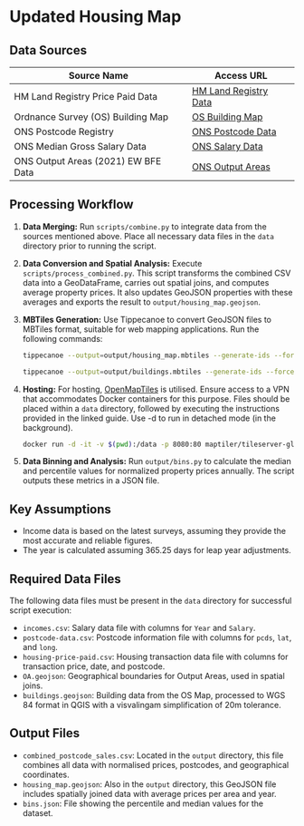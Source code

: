 # Updated Housing Map

## Data Sources

| Source Name                         | Access URL                                                                                                                                       |
| ----------------------------------- | ------------------------------------------------------------------------------------------------------------------------------------------------ |
| HM Land Registry Price Paid Data    | [HM Land Registry Data](https://www.gov.uk/government/statistical-data-sets/price-paid-data-downloads#november-2023-data-current-month)          |
| Ordnance Survey (OS) Building Map   | [OS Building Map](https://osdatahub.os.uk/downloads/open/OpenMapLocal)                                                                           |
| ONS Postcode Registry               | [ONS Postcode Data](https://geoportal.statistics.gov.uk/datasets/a2f8c9c5778a452bbf640d98c166657c/about)                                         |
| ONS Median Gross Salary Data        | [ONS Salary Data](https://www.ons.gov.uk/aboutus/transparencyandgovernance/freedomofinformationfoi/averagesalarydatafromjanuary1970toaugust2022) |
| ONS Output Areas (2021) EW BFE Data | [ONS Output Areas](https://hub.arcgis.com/datasets/ons::output-areas-2021-ew-bfe/about)                                                          |

## Processing Workflow

1. **Data Merging:** Run `scripts/combine.py` to integrate data from the sources mentioned above. Place all necessary data files in the `data` directory prior to running the script.
2. **Data Conversion and Spatial Analysis:** Execute `scripts/process_combined.py`. This script transforms the combined CSV data into a GeoDataFrame, carries out spatial joins, and computes average property prices. It also updates GeoJSON properties with these averages and exports the result to `output/housing_map.geojson`.
3. **MBTiles Generation:** Use Tippecanoe to convert GeoJSON files to MBTiles format, suitable for web mapping applications. Run the following commands:

    ```bash
    tippecanoe --output=output/housing_map.mbtiles --generate-ids --force --no-feature-limit --no-tile-size-limit --detect-shared-borders  --minimum-zoom=0 --coalesce-fraction-as-needed  --simplify-only-low-zooms --coalesce-densest-as-needed --coalesce-smallest-as-needed --maximum-zoom=19 output/housing_map.geojson
    ```

    ```bash
    tippecanoe --output=output/buildings.mbtiles --generate-ids --force --no-feature-limit --no-tile-size-limit --detect-shared-borders  --minimum-zoom=0 --coalesce-fraction-as-needed  --simplify-only-low-zooms --coalesce-densest-as-needed --coalesce-smallest-as-needed --maximum-zoom=19 data/buildings.geojson
    ```

4. **Hosting:** For hosting, [OpenMapTiles](https://openmaptiles.org/docs/host/tileserver-gl/) is utilised. Ensure access to a VPN that accommodates Docker containers for this purpose. Files should be placed within a `data` directory, followed by executing the instructions provided in the linked guide. Use -d to run in detached mode (in the background).

    ```bash
    docker run -d -it -v $(pwd):/data -p 8080:80 maptiler/tileserver-gl
    ```

5. **Data Binning and Analysis:** Run `output/bins.py` to calculate the median and percentile values for normalized property prices annually. The script outputs these metrics in a JSON file.

## Key Assumptions

-   Income data is based on the latest surveys, assuming they provide the most accurate and reliable figures.
-   The year is calculated assuming 365.25 days for leap year adjustments.

## Required Data Files

The following data files must be present in the `data` directory for successful script execution:

-   `incomes.csv`: Salary data file with columns for `Year` and `Salary`.
-   `postcode-data.csv`: Postcode information file with columns for `pcds`, `lat`, and `long`.
-   `housing-price-paid.csv`: Housing transaction data file with columns for transaction price, date, and postcode.
-   `OA.geojson`: Geographical boundaries for Output Areas, used in spatial joins.
-   `buildings.geojson`: Building data from the OS Map, processed to WGS 84 format in QGIS with a visvalingam simplification of 20m tolerance.

## Output Files

-   `combined_postcode_sales.csv`: Located in the `output` directory, this file combines all data with normalised prices, postcodes, and geographical coordinates.
-   `housing_map.geojson`: Also in the `output` directory, this GeoJSON file includes spatially joined data with average prices per area and year.
-   `bins.json`: File showing the percentile and median values for the dataset.
